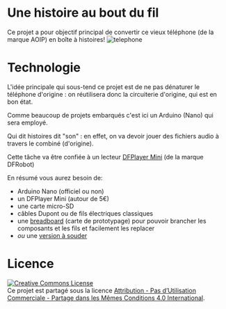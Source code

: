 # Une histoire au bout du fil

Ce projet a pour objectif principal de convertir ce vieux téléphone (de la marque AOIP) en boîte à histoires!
![telephone](https://user-images.githubusercontent.com/1282106/129452034-c55ad1a5-5f9b-4c79-a58a-9e0bbab8d801.jpg)

# Technologie

L'idée principale qui sous-tend ce projet est de ne pas dénaturer le téléphone d'origine : on réutilisera donc la circuiterie d'origine, qui est en bon état.

Comme beaucoup de projets embarqués c'est ici un Arduino (Nano) qui sera employé.

Qui dit histoires dit "son" : en effet, on va devoir jouer des fichiers audio à travers le combiné (d'origine).

Cette tâche va être confiée à un lecteur [DFPlayer Mini](https://wiki.dfrobot.com/DFPlayer_Mini_SKU_DFR0299) (de la marque DFRobot)

En résumé vous aurez besoin de:
- Arduino Nano (officiel ou non)
- un DFPlayer Mini (autour de 5€)
- une carte micro-SD
- câbles Dupont ou de fils électriques classiques
- une [breadboard](https://www.robot-maker.com/ouvrages/2-1-utiliser-breadboard/) (carte de prototypage) pour pouvoir brancher les composants et les fils et facilement les replacer
- *ou* une [version à souder](https://www.amazon.fr/prototypage-Breadboard-Protoboard-Prototype-%C3%A9lectroniques/dp/B08F2TB5Y5/)

# Licence
<a rel="license" href="https://creativecommons.org/licenses/by-nc-sa/4.0/deed.fr"><img alt="Creative Commons License" style="border-width:0" src="https://i.creativecommons.org/l/by-nc-sa/4.0/88x31.png" /></a><br />Ce projet est partagé sous la licence <a rel="license" href="https://creativecommons.org/licenses/by-nc-sa/4.0/deed.fr">Attribution - Pas d’Utilisation Commerciale - Partage dans les Mêmes Conditions 4.0 International</a>.
